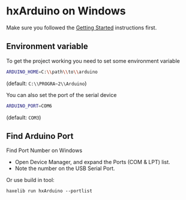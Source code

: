 # hxArduino on Windows

Make sure you followed the [Getting Started](start/getting_started.md) instructions first.

## Environment variable

To get the project working you need to set some environment variable

```bash
ARDUINO_HOME=C:\\path\\to\\arduino
```
(default: `C:\\PROGRA~2\\Arduino`)

You can also set the port of the serial device

```bash
ARDUINO_PORT=COM6
```
(default: `COM3`)


## Find Arduino Port

Find Port Number on Windows

- Open Device Manager, and expand the Ports (COM & LPT) list.
- Note the number on the USB Serial Port.


Or use build in tool:

`haxelib run hxArduino --portlist`

